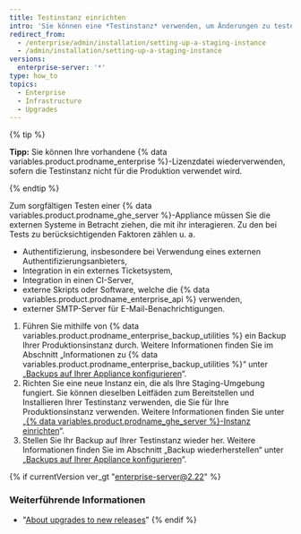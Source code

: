 ```yaml
---
title: Testinstanz einrichten
intro: 'Sie können eine *Testinstanz* verwenden, um Änderungen zu testen, bevor sie auf {% data variables.product.product_location %} angewendet werden. So können Sie eine Testinstanz beispielsweise verwenden, um neue {% data variables.product.prodname_ghe_server %}-Updates zu testen oder das Importieren von Migrationsdaten zu üben.'
redirect_from:
  - /enterprise/admin/installation/setting-up-a-staging-instance
  - /admin/installation/setting-up-a-staging-instance
versions:
  enterprise-server: '*'
type: how_to
topics:
  - Enterprise
  - Infrastructure
  - Upgrades
---
```


{% tip %}

**Tipp:** Sie können Ihre vorhandene {% data variables.product.prodname_enterprise %}-Lizenzdatei wiederverwenden, sofern die Testinstanz nicht für die Produktion verwendet wird.

{% endtip %}

Zum sorgfältigen Testen einer {% data variables.product.prodname_ghe_server %}-Appliance müssen Sie die externen Systeme in Betracht ziehen, die mit ihr interagieren. Zu den bei Tests zu berücksichtigenden Faktoren zählen u. a.

  - Authentifizierung, insbesondere bei Verwendung eines externen Authentifizierungsanbieters,
  - Integration in ein externes Ticketsystem,
  - Integration in einen CI-Server,
  - externe Skripts oder Software, welche die {% data variables.product.prodname_enterprise_api %} verwenden,
  - externer SMTP-Server für E-Mail-Benachrichtigungen.

1. Führen Sie mithilfe von {% data variables.product.prodname_enterprise_backup_utilities %} ein Backup Ihrer Produktionsinstanz durch. Weitere Informationen finden Sie im Abschnitt „Informationen zu {% data variables.product.prodname_enterprise_backup_utilities %}“ unter „[Backups auf Ihrer Appliance konfigurieren](/enterprise/admin/guides/installation/configuring-backups-on-your-appliance#about-github-enterprise-server-backup-utilities)“.
2. Richten Sie eine neue Instanz ein, die als Ihre Staging-Umgebung fungiert. Sie können dieselben Leitfäden zum Bereitstellen und Installieren Ihrer Testinstanz verwenden, die Sie für Ihre Produktionsinstanz verwenden. Weitere Informationen finden Sie unter „[{% data variables.product.prodname_ghe_server %}-Instanz einrichten](/enterprise/admin/guides/installation/setting-up-a-github-enterprise-server-instance/)“.
3. Stellen Sie Ihr Backup auf Ihrer Testinstanz wieder her. Weitere Informationen finden Sie im Abschnitt „Backup wiederherstellen“ unter „[Backups auf Ihrer Appliance konfigurieren](/enterprise/admin/guides/installation/configuring-backups-on-your-appliance#restoring-a-backup)“.

{% if currentVersion ver_gt "enterprise-server@2.22" %}
### Weiterführende Informationen

- "[About upgrades to new releases](/admin/overview/about-upgrades-to-new-releases)"
{% endif %}
